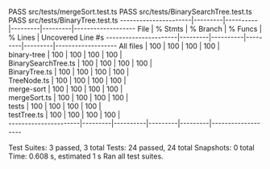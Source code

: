  PASS  src/tests/mergeSort.test.ts
 PASS  src/tests/BinarySearchTree.test.ts
 PASS  src/tests/BinaryTree.test.ts
----------------------|---------|----------|---------|---------|-------------------
File                  | % Stmts | % Branch | % Funcs | % Lines | Uncovered Line #s 
----------------------|---------|----------|---------|---------|-------------------
All files             |     100 |      100 |     100 |     100 |                   
 binary-tree          |     100 |      100 |     100 |     100 |                   
  BinarySearchTree.ts |     100 |      100 |     100 |     100 |                   
  BinaryTree.ts       |     100 |      100 |     100 |     100 |                   
  TreeNode.ts         |     100 |      100 |     100 |     100 |                   
 merge-sort           |     100 |      100 |     100 |     100 |                   
  mergeSort.ts        |     100 |      100 |     100 |     100 |                   
 tests                |     100 |      100 |     100 |     100 |                   
  testTree.ts         |     100 |      100 |     100 |     100 |                   
----------------------|---------|----------|---------|---------|-------------------

Test Suites: 3 passed, 3 total
Tests:       24 passed, 24 total
Snapshots:   0 total
Time:        0.608 s, estimated 1 s
Ran all test suites.
